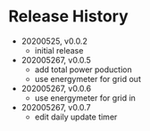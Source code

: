 # Release History

* 20200525, v0.0.2
	* initial release
* 202005267, v0.0.5
	* add total power poduction
	* use energymeter for grid out
* 202005267, v0.0.6
	* use energymeter for grid in
* 202005267, v0.0.7
	* edit daily update timer
